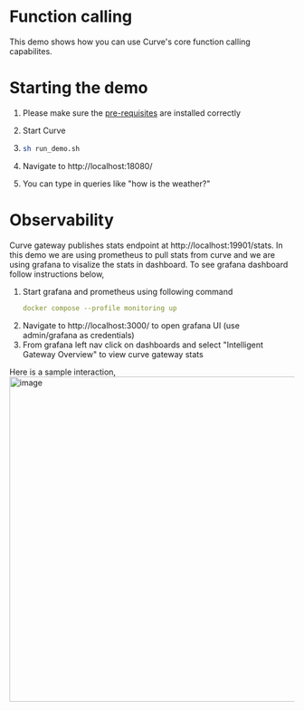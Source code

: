 # Function calling
This demo shows how you can use Curve's core function calling capabilites.

# Starting the demo
1. Please make sure the [pre-requisites](https://github.com/curvelaboratory/Curve/?tab=readme-ov-file#prerequisites) are installed correctly
2. Start Curve

3. 
   ```sh
   sh run_demo.sh
   ```
4. Navigate to http://localhost:18080/
5. You can type in queries like "how is the weather?"

# Observability
Curve gateway publishes stats endpoint at http://localhost:19901/stats. In this demo we are using prometheus to pull stats from curve  and we are using grafana to visalize the stats in dashboard. To see grafana dashboard follow instructions below,

1. Start grafana and prometheus using following command
   ```yaml
   docker compose --profile monitoring up
   ```
1. Navigate to http://localhost:3000/ to open grafana UI (use admin/grafana as credentials)
1. From grafana left nav click on dashboards and select "Intelligent Gateway Overview" to view curve  gateway stats


Here is a sample interaction,
<img width="575" alt="image" src="https://github.com/user-attachments/assets/e0929490-3eb2-4130-ae87-a732aea4d059">
